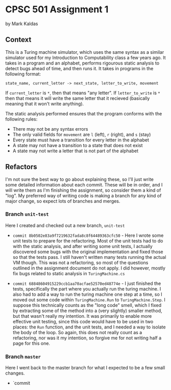 # CPSC 501 Assignment 1 
by Mark Kaldas

## Context
This is a Turing machine simulator, which uses the same syntax as a similar simulator used for my Introduction to Computability class a few years ago. It takes in a program and an alphabet, performs rigourous static analysis to detect bugs ahead of time, and then runs it. It takes in programs in the following format:
```
state_name, current_letter -> next_state, letter_to_write, movement
```
If `current_letter` is `*`, then that means "any letter". If `letter_to_write` is `*` then that means it will write the same letter that it recieved (basically meaning that it won't write anything).

The static analysis performed ensures that the program conforms with the following rules:
- There may not be any syntax errors
- The only valid fields for `movement` are `l` (left), `r` (right), and `s` (stay)
- Every state must have a transition for every letter in the alphabet
- A state may not have a transition to a state that does not exist
- A state may not write a letter that is not part of the alphabet

## Refactors
I'm not sure the best way to go about explaining these, so I'll just write some detailed information about each commit. These will be in order, and I will write them as I'm finishing the assignment, so consider them a kind of "log". My preferred way of writing code is making a branch for any kind of major change, so expect lots of branches and merges.

### Branch `unit-test`
Here I created and checked out a new branch, `unit-test`

- `commit 8b0502e83a9f7219632fada8c8f64489363cfc50` - Here I wrote some unit tests to prepare for the refactoring. Most of the unit tests had to do with the static analysis, and after writing some unit tests, I actually discovered some bugs with the original implementation and fixed those so that the tests pass. I still haven't written many tests running the actual VM though. This was not a refactoring, so most of the questions outlined in the assignment document do not apply. I did however, mostly fix bugs related to static analysis in `TuringMachine.cs`

- `commit 68848604915229ccb1aa70acfae52570ed48774e` - I just finished the tests, specifically the part where you actually run the turing machine. I also had to add a way to run the turing machine one step at a time, so I moved out some code within `TuringMachine.Run` to `TuringMachine.Step`. I suppose this technically counts as the "long code" smell, which I fixed by extracting some of the method into a (very slightly) smaller method, but that wasn't really my intention. It was primarily to enable more effective unit testing, since this code would have to be used in two places: the `Run` function, and the unit tests, and I needed a way to isolate the body of the loop. So again, this does not really count as a refactoring, nor was it my intention, so forgive me for not writing half a page for this one.

### Branch `master`
Here I went back to the master branch for what I expected to be a few small changes.

- `commit 

